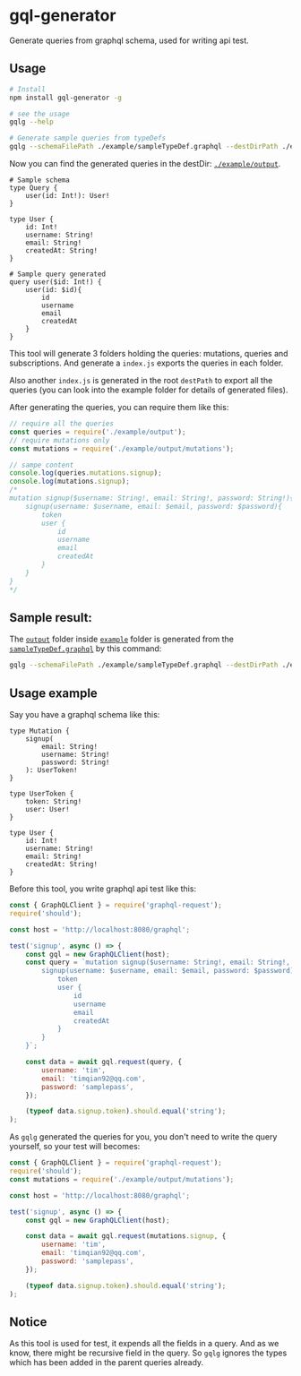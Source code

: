 # gql-generator

Generate queries from graphql schema, used for writing api test.

## Usage
```bash
# Install
npm install gql-generator -g

# see the usage
gqlg --help

# Generate sample queries from typeDefs
gqlg --schemaFilePath ./example/sampleTypeDef.graphql --destDirPath ./example/output
```

Now you can find the generated queries in the destDir: [`./example/output`](./example/output).


```gql
# Sample schema
type Query {
    user(id: Int!): User!
}

type User {
    id: Int!
    username: String!
    email: String!
    createdAt: String!
}
```

```gql
# Sample query generated
query user($id: Int!) {
    user(id: $id){
        id
        username
        email
        createdAt
    }
}
```

This tool will generate 3 folders holding the queries: mutations, queries and subscriptions. And generate a `index.js` exports the queries in each folder.

Also another `index.js` is generated in the root `destPath` to export all the queries (you can look into the example folder for details of generated files).

After generating the queries, you can require them like this:

```js
// require all the queries
const queries = require('./example/output');
// require mutations only
const mutations = require('./example/output/mutations');

// sampe content
console.log(queries.mutations.signup);
console.log(mutations.signup);
/*
mutation signup($username: String!, email: String!, password: String!){
    signup(username: $username, email: $email, password: $password){
        token
        user {
            id
            username
            email
            createdAt
        }
    }
}
*/

```

## Sample result:

The [`output`](./example/output) folder inside [`example`](./example) folder is generated from the [`sampleTypeDef.graphql`](./example/sampleTypeDef.graphql) by this command:

```bash
gqlg --schemaFilePath ./example/sampleTypeDef.graphql --destDirPath ./example/output
```

## Usage example
Say you have a graphql schema like this: 
```gql
type Mutation {
    signup(
        email: String!
        username: String!
        password: String!
    ): UserToken!
}

type UserToken {
    token: String!
    user: User!
}

type User {
    id: Int!
    username: String!
    email: String!
    createdAt: String!
}
```

Before this tool, you write graphql api test like this:
```js
const { GraphQLClient } = require('graphql-request');
require('should');

const host = 'http://localhost:8080/graphql';

test('signup', async () => {
    const gql = new GraphQLClient(host);
    const query = `mutation signup($username: String!, email: String!, password: String!){
        signup(username: $username, email: $email, password: $password){
            token
            user {
                id
                username
                email
                createdAt
            }
        }
    }`;

    const data = await gql.request(query, {
        username: 'tim',
        email: 'timqian92@qq.com',
        password: 'samplepass',
    });

    (typeof data.signup.token).should.equal('string');
);
```

As `gqlg` generated the queries for you, you don't need to write the query yourself, so your test will becomes:

```js
const { GraphQLClient } = require('graphql-request');
require('should');
const mutations = require('./example/output/mutations');

const host = 'http://localhost:8080/graphql';

test('signup', async () => {
    const gql = new GraphQLClient(host);

    const data = await gql.request(mutations.signup, {
        username: 'tim',
        email: 'timqian92@qq.com',
        password: 'samplepass',
    });

    (typeof data.signup.token).should.equal('string');
);
```

## Notice

As this tool is used for test, it expends all the fields in a query. And as we know, there might be recursive field in the query. So `gqlg` ignores the types which has been added in the parent queries already.